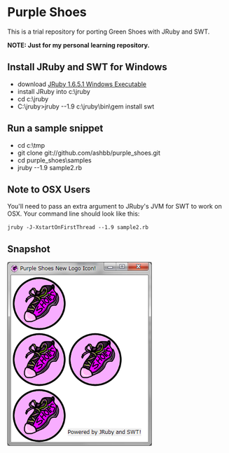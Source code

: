 Purple Shoes
==========

This is a trial repository for porting Green Shoes with JRuby and SWT. 

**NOTE: Just for my personal learning repository.**

Install JRuby and SWT for Windows
----------------------------------

- download [JRuby 1.6.5.1 Windows Executable](http://jruby.org/download)
- install JRuby into c:\jruby
- cd c:\jruby
- C:\jruby>jruby --1.9 c:\jruby\bin\gem install swt

Run a sample snippet
--------------------

- cd c:\tmp
- git clone git://github.com/ashbb/purple_shoes.git
- cd purple_shoes\samples
- jruby --1.9 sample2.rb


Note to OSX Users
-----------------

You'll need to pass an extra argument to JRuby's JVM for SWT to work on OSX.  Your command line should look like this:

```
jruby -J-XstartOnFirstThread --1.9 sample2.rb
```


Snapshot
---------

![snapshot](https://github.com/ashbb/purple_shoes/raw/master/snapshots/sample2.png)
